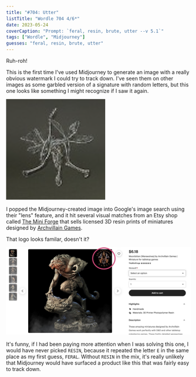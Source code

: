 ```yaml
---
title: "#704: Utter"
listTitle: "Wordle 704 4/6*"
date: 2023-05-24
coverCaption: "Prompt: `feral, resin, brute, utter --v 5.1`"
tags: ["Wordle", "Midjourney"]
guesses: "feral, resin, brute, utter"
---
```


Ruh-roh!

This is the first time I've used Midjourney to generate an image with a really obvious watermark I could try to track down. I've seen them on other images as some garbled version of a signature with random letters, but this one looks like something I might recognize if I saw it again.

![The (fairly pixelated) AI-generated logo watermark from the lower right-hand side of the image.](generated-watermark.png "The logo in question.")

I popped the Midjourney-created image into Google's image search using their "lens" feature, and it hit several visual matches from an Etsy shop called [The Mini Forge](https://www.etsy.com/shop/TheMiniForge) that sells licensed 3D resin prints of miniatures designed by [Archvillain Games](https://www.myminifactory.com/users/ArchvillainGames).

That logo looks familar, doesn't it?

![A screenshot of a very wolfy resin miniature from The Mini Forge, an Etsy shop.](etsy-screenshot.jpg "A screenshot of a resin miniature from The Mini Forge, an Etsy shop.")

It's funny, if I had been paying more attention when I was solving this one, I would have never picked `RESIN`, because it repeated the letter `E` in the same place as my first guess, `FERAL`. Without `RESIN` in the mix, it's really unlikely that Midjourney would have surfaced a product like this that was fairly easy to track down.
